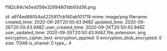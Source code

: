 f182c84c1e5ed356e32894801db93d36.png

id: a974ed89054a4225917cb140ab101719
mime: image/png
filename: 
created_time: 2020-09-26T20:50:43.948Z
updated_time: 2020-09-26T20:50:43.948Z
user_created_time: 2020-09-26T20:50:43.948Z
user_updated_time: 2020-09-26T20:50:43.948Z
file_extension: png
encryption_cipher_text: 
encryption_applied: 0
encryption_blob_encrypted: 0
size: 11348
is_shared: 0
type_: 4